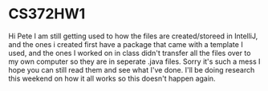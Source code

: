 # CS372HW1
Hi Pete I am still getting used to how the files are created/storeed in IntelliJ, and the ones i created first have a package
that came with a template I used, and the ones I worked on in class didn't transfer all the files over to my own computer
so they are in seperate .java files. Sorry it's such a mess I hope you can still read them and see what I've done. I'll be
doing research this weekend on how it all works so this doesn't happen again. 

